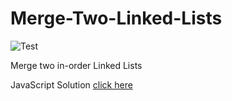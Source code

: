 # Merge-Two-Linked-Lists

![Test](https://github.com/banevare/LinkedList/workflows/Test/badge.svg)

Merge two in-order Linked Lists

JavaScript Solution [click here](https://banevare.github.io/mergeTwoLists.html)
